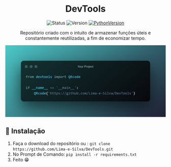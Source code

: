 <div align="center">

 # DevTools
 
![Status](https://img.shields.io/badge/status-ativo-yellowgreen?style=for-the-badge)
![Version](https://img.shields.io/badge/versão-1.0-blue?style=for-the-badge)
[![PythonVersion](https://img.shields.io/badge/python-3.10-blue?style=for-the-badge&logo=python&logoColor=white)](https://www.python.org/downloads/)

 Repositório criado com o intuito de armazenar funções úteis e constantemente reutilizadas, a fim de economizar tempo.
 
 ![cover](https://github.com/Lima-e-Silva/DevTools/blob/main/Misc/cover.png)
 
 </div>




## 🚀 Instalação
 1. Faça o download do repositório ou : ```git clone https://github.com/Lima-e-Silva/DevTools.git```
 2. No Prompt de Comando: ```pip install -r requirements.txt```
 3. Feito 😁
 
